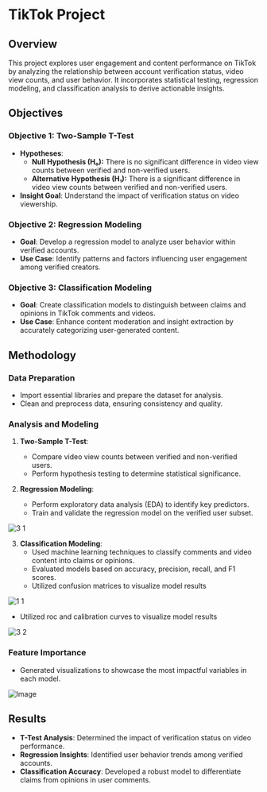 # TikTok Project

## Overview
This project explores user engagement and content performance on TikTok by analyzing the relationship between account verification status, video view counts, and user behavior. It incorporates statistical testing, regression modeling, and classification analysis to derive actionable insights.

## Objectives
### Objective 1: Two-Sample T-Test
- **Hypotheses**:
  - **Null Hypothesis (H₀):** There is no significant difference in video view counts between verified and non-verified users.
  - **Alternative Hypothesis (H₁):** There is a significant difference in video view counts between verified and non-verified users.
- **Insight Goal**: Understand the impact of verification status on video viewership.

### Objective 2: Regression Modeling
- **Goal**: Develop a regression model to analyze user behavior within verified accounts.
- **Use Case**: Identify patterns and factors influencing user engagement among verified creators.

### Objective 3: Classification Modeling
- **Goal**: Create classification models to distinguish between claims and opinions in TikTok comments and videos.
- **Use Case**: Enhance content moderation and insight extraction by accurately categorizing user-generated content.

## Methodology
### Data Preparation
- Import essential libraries and prepare the dataset for analysis.
- Clean and preprocess data, ensuring consistency and quality.

### Analysis and Modeling
1. **Two-Sample T-Test**:
   - Compare video view counts between verified and non-verified users.
   - Perform hypothesis testing to determine statistical significance.

2. **Regression Modeling**:
   - Perform exploratory data analysis (EDA) to identify key predictors.
   - Train and validate the regression model on the verified user subset.
     
![3 1](https://github.com/user-attachments/assets/a4c95e88-db4d-4df8-85f3-003969d10646)

3. **Classification Modeling**:
   - Used machine learning techniques to classify comments and video content into claims or opinions.
   - Evaluated models based on accuracy, precision, recall, and F1 scores.
   - Utilized confusion matrices to visualize model results
    
![1 1](https://github.com/user-attachments/assets/3b17b691-02ff-4324-9e40-b2e8776fefc9)

   - Utilized roc and calibration curves to visualize model results

![3 2](https://github.com/user-attachments/assets/7123a8d2-bd5c-4b89-a8c5-e6b2cb837813)

### Feature Importance
- Generated visualizations to showcase the most impactful variables in each model.
  
![Image](https://github.com/user-attachments/assets/7f7160f0-8af8-41a8-926d-b64608a4fb07)

## Results
- **T-Test Analysis**: Determined the impact of verification status on video performance.
- **Regression Insights**: Identified user behavior trends among verified accounts.
- **Classification Accuracy**: Developed a robust model to differentiate claims from opinions in user comments.
